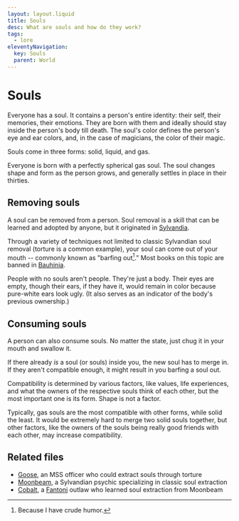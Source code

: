 ```yaml
---
layout: layout.liquid
title: Souls
desc: What are souls and how do they work?
tags:
  - lore
eleventyNavigation:
  key: Souls
  parent: World
---
```


# Souls

Everyone has a soul. It contains a person's entire identity: their self, their memories, their emotions. They are born with them and ideally should stay inside the person's body till death. The soul's color defines the person's eye and ear colors, and, in the case of magicians, the color of their magic.

Souls come in three forms: solid, liquid, and gas.

Everyone is born with a perfectly spherical gas soul. The soul changes shape and form as the person grows, and generally settles in place in their thirties.

## Removing souls

A soul can be removed from a person. Soul removal is a skill that can be learned and adopted by anyone, but it originated in [Sylvandia](/world/sylvandia/).

Through a variety of techniques not limited to classic Sylvandian soul removal (torture is a common example), your soul can come out of your mouth -- commonly known as "barfing out[^1]." Most books on this topic are banned in [Bauhinia](/world/bauhinia/).

[^1]: Because I have crude humor.

People with no souls aren't people. They're just a body. Their eyes are empty, though their ears, if they have it, would remain in color because pure-white ears look ugly. (It also serves as an indicator of the body's previous ownership.)

## Consuming souls

A person can also consume souls. No matter the state, just chug it in your mouth and swallow it.

If there already *is* a soul (or souls) inside you, the new soul has to merge in. If they aren't compatible enough, it might result in you barfing a soul out.

Compatibility is determined by various factors, like values, life experiences, and what the owners of the respective souls think of each other, but the most important one is its form. Shape is not a factor.

Typically, gas souls are the most compatible with other forms, while solid the least. It would be extremely hard to merge two solid souls together, but other factors, like the owners of the souls being really good friends with each other, may increase compatibility.

## Related files

- [Goose](/characters/goose/), an MSS officer who could extract souls through torture
- [Moonbeam](/characters/moonbeam/), a Sylvandian psychic specializing in classic soul extraction
- [Cobalt](/characters/cobalt/), a [Fantoni](/world/fanton/) outlaw who learned soul extraction from Moonbeam
